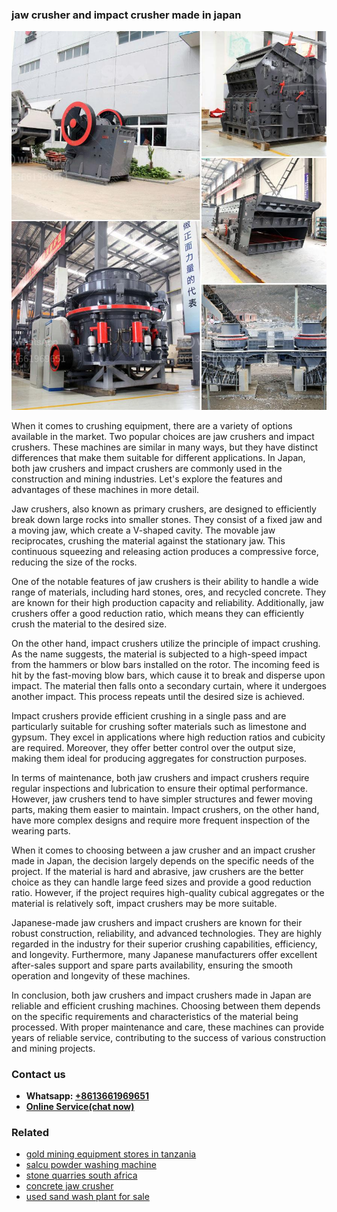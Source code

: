 <h3>jaw crusher and impact crusher made in japan</h3><img src='1708663255.jpg' alt=''><p>When it comes to crushing equipment, there are a variety of options available in the market. Two popular choices are jaw crushers and impact crushers. These machines are similar in many ways, but they have distinct differences that make them suitable for different applications. In Japan, both jaw crushers and impact crushers are commonly used in the construction and mining industries. Let's explore the features and advantages of these machines in more detail.</p><p>Jaw crushers, also known as primary crushers, are designed to efficiently break down large rocks into smaller stones. They consist of a fixed jaw and a moving jaw, which create a V-shaped cavity. The movable jaw reciprocates, crushing the material against the stationary jaw. This continuous squeezing and releasing action produces a compressive force, reducing the size of the rocks.</p><p>One of the notable features of jaw crushers is their ability to handle a wide range of materials, including hard stones, ores, and recycled concrete. They are known for their high production capacity and reliability. Additionally, jaw crushers offer a good reduction ratio, which means they can efficiently crush the material to the desired size.</p><p>On the other hand, impact crushers utilize the principle of impact crushing. As the name suggests, the material is subjected to a high-speed impact from the hammers or blow bars installed on the rotor. The incoming feed is hit by the fast-moving blow bars, which cause it to break and disperse upon impact. The material then falls onto a secondary curtain, where it undergoes another impact. This process repeats until the desired size is achieved.</p><p>Impact crushers provide efficient crushing in a single pass and are particularly suitable for crushing softer materials such as limestone and gypsum. They excel in applications where high reduction ratios and cubicity are required. Moreover, they offer better control over the output size, making them ideal for producing aggregates for construction purposes.</p><p>In terms of maintenance, both jaw crushers and impact crushers require regular inspections and lubrication to ensure their optimal performance. However, jaw crushers tend to have simpler structures and fewer moving parts, making them easier to maintain. Impact crushers, on the other hand, have more complex designs and require more frequent inspection of the wearing parts.</p><p>When it comes to choosing between a jaw crusher and an impact crusher made in Japan, the decision largely depends on the specific needs of the project. If the material is hard and abrasive, jaw crushers are the better choice as they can handle large feed sizes and provide a good reduction ratio. However, if the project requires high-quality cubical aggregates or the material is relatively soft, impact crushers may be more suitable.</p><p>Japanese-made jaw crushers and impact crushers are known for their robust construction, reliability, and advanced technologies. They are highly regarded in the industry for their superior crushing capabilities, efficiency, and longevity. Furthermore, many Japanese manufacturers offer excellent after-sales support and spare parts availability, ensuring the smooth operation and longevity of these machines.</p><p>In conclusion, both jaw crushers and impact crushers made in Japan are reliable and efficient crushing machines. Choosing between them depends on the specific requirements and characteristics of the material being processed. With proper maintenance and care, these machines can provide years of reliable service, contributing to the success of various construction and mining projects.</p><h3>Contact us</h3><ul><li><strong>Whatsapp:&nbsp;<a href="https://wa.me/8613661969651">+8613661969651</a></strong></li><li><a href="https://swt.shibang-china.com/?git&amp;zhl&amp;jaw crusher and impact crusher made in japan"><strong>Online Service(chat now)</strong></a></li></ul><h3>Related</h3><ul><li><a href='gold mining equipment stores in tanzania.md'>gold mining equipment stores in tanzania</a></li><li><a href='salcu powder washing machine.md'>salcu powder washing machine</a></li><li><a href='stone quarries south africa.md'>stone quarries south africa</a></li><li><a href='concrete jaw crusher.md'>concrete jaw crusher</a></li><li><a href='used sand wash plant for sale.md'>used sand wash plant for sale</a></li></ul>
